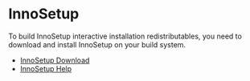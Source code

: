 # InnoSetup

To build InnoSetup interactive installation redistributables, you need to download and install InnoSetup on your build system.

- [InnoSetup Download](https://jrsoftware.org/isdl.php)
- [InnoSetup Help](https://jrsoftware.org/ishelp/index.php)

